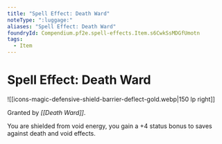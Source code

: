 ```yaml
---
title: "Spell Effect: Death Ward"
noteType: ":luggage:"
aliases: "Spell Effect: Death Ward"
foundryId: Compendium.pf2e.spell-effects.Item.s6CwkSsMDGfUmotn
tags:
  - Item
---
```


# Spell Effect: Death Ward
![[icons-magic-defensive-shield-barrier-deflect-gold.webp|150 lp right]]

Granted by _[[Death Ward]]_.

You are shielded from void energy, you gain a +4 status bonus to saves against death and void effects.
